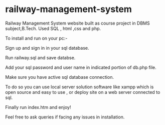 # railway-management-system
Railway Management System website built as course project in DBMS subject,B.Tech. Used SQL , html ,css and php.

To install and run on your pc:-

Sign up and sign in in your sql database.

Run railway.sql and save databse. 

Add your sql password and user name in indicated portion of db.php file.

Make sure you have active sql database connection.

To do so you can use local server solution software like xampp which is open source and easy to use , or deploy 
site on a web server connected to sql.

Finally run index.htm and enjoy!

Feel free to ask queries if facing any issues in installation. 
